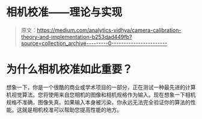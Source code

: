 # 相机校准——理论与实现

> 原文：<https://medium.com/analytics-vidhya/camera-calibration-theory-and-implementation-b253dad449fb?source=collection_archive---------0----------------------->

# 为什么相机校准如此重要？

想象一下，你是一个很酷的商业或学术项目的一部分，正在测试一种最先进的计算机视觉算法。您将使用来自您相机的图像和相机规格作为输入。现在想象一下相机规格不准确，图像失真。如果输入本身被污染，你永远无法完全验证你的算法的性能。这就是相机校准可以帮助您提高性能的地方。